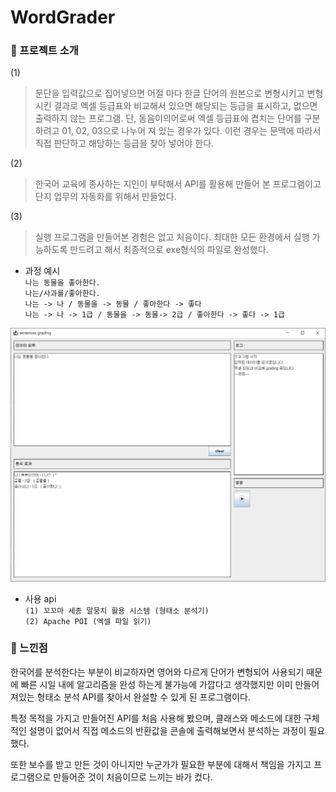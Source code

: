 # WordGrader

### :pushpin: 프로젝트 소개 
(1)
>문단을 입력값으로 집어넣으면 어절 마다 한글 단어의 원본으로 변형시키고 변형시킨 결과로 엑셀 등급표와 비교해서 있으면 해당되는 등급을 표시하고, 없으면 출력하지 않는 프로그램. 단, 동음이의어로써 엑셀 등급표에 겹치는 단어를 구분하려고 01, 02, 03으로 나누어 져 있는 경우가 있다. 이런 경우는 문맥에 따라서 직접 판단하고 해당하는 등급을 찾아 넣어야 한다.

(2)
>한국어 교육에 종사하는 지인이 부탁해서 API를 활용해 만들어 본 프로그램이고 단지 업무의 자동화를 위해서 만들었다.

(3)
>실행 프로그램을 만들어본 경험은 없고 처음이다. 최대한 모든 환경에서 실행 가능하도록 만드려고 해서 최종적으로 exe형식의 파일로 완성했다.

* 과정 예시  
`나는 동물을 좋아한다.`  
`나는/사과를/좋아한다.`  
`나는 -> 나 / 동물을 -> 동물 / 좋아한다 -> 좋다`  
`나는 -> 나 -> 1급 / 동물을 -> 동물-> 2급 / 좋아한다 -> 좋다 -> 1급`  


![full_img](./readme_img/full_img.png)

* 사용 api  
`(1) 꼬꼬마 세종 말뭉치 활용 시스템 (형태소 분석기)`  
`(2) Apache POI (엑셀 파일 읽기)`  


  
### :pushpin: 느낀점
한국어를 분석한다는 부분이 비교하자면 영어와 다르게 단어가 변형되어 사용되기 때문에 빠른 시일 내에 알고리즘을 완성 하는게 불가능에 가깝다고 생각했지만 이미 만들어져있는 형태소 분석 API를 찾아서 완설할 수 있게 된 프로그램이다.  

특정 목적을 가지고 만들어진 API를 처음 사용해 봤으며, 클래스와 메소드에 대한 구체적인 설명이 없어서 직접 메소드의 반환값을 콘솔에 출력해보면서 분석하는 과정이 필요 했다.  

또한 보수를 받고 만든 것이 아니지만 누군가가 필요한 부분에 대해서 책임을 가지고 프로그램으로 만들어준 것이 처음이므로 느끼는 바가 컸다.
